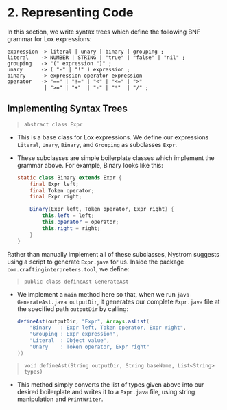 # 2. Representing Code

In this section, we write syntax trees which define the following BNF grammar for Lox expressions:

```
expression -> literal | unary | binary | grouping ;
literal    -> NUMBER | STRING | "true" | "false" | "nil" ;
grouping   -> "(" expression ")" ;
unary      -> ( "-" | "!" ) expression ;
binary     -> expression operator expression
operator   -> "==" | "!=" | "<" | "<=" | ">"
            | ">=" | "+"  | "-" | "*"  | "/" ;
```

## Implementing Syntax Trees

> `abstract class Expr`

* This is a base class for Lox expressions. We define our expressions `Literal`, `Unary`, `Binary`, and `Grouping` as subclasses `Expr`.

* These subclasses are simple boilerplate classes which implement the grammar above. For example, Binary looks like this:

    ```java
    static class Binary extends Expr {
        final Expr left;
        final Token operator;
        final Expr right;

        Binary(Expr left, Token operator, Expr right) {
            this.left = left;
            this.operator = operator;
            this.right = right;
        }
    }
    ```

Rather than manually implement all of these subclasses, Nystrom suggests using a script to generate `Expr.java` for us. Inside the package `com.craftinginterpreters.tool`, we define:

> `public class defineAst GenerateAst`

* We implement a `main` method here so that, when we run `java GenerateAst.java outputDir`, it generates our complete `Expr.java` file at the specified path `outputDir` by calling:
    ```java
    defineAst(outputDir, "Expr", Arrays.asList(
        "Binary   : Expr left, Token operator, Expr right",
        "Grouping : Expr expression",
        "Literal  : Object value",
        "Unary    : Token operator, Expr right"
    ))
    ```

> `void defineAst(String outputDir, String baseName, List<String> types)`

* This method simply converts the list of types given above into our desired boilerplate and writes it to a `Expr.java` file, using string manipulation and `PrintWriter`.
